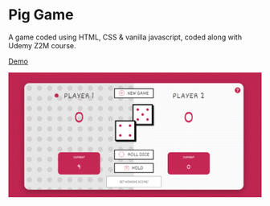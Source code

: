 # Pig Game

A game coded using HTML, CSS & vanilla javascript, coded along with Udemy Z2M course.

[Demo][1]

![Screenshot](pig-game.png)

[1]: https://christinetrant.github.io/pig-game/

